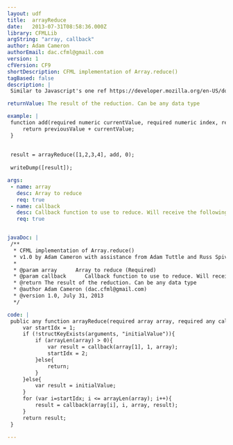 ```yaml
---
layout: udf
title:  arrayReduce
date:   2013-07-31T08:58:36.000Z
library: CFMLLib
argString: "array, callback"
author: Adam Cameron
authorEmail: dac.cfml@gmail.com
version: 1
cfVersion: CF9
shortDescription: CFML implementation of Array.reduce()
tagBased: false
description: |
 Similar to Javascript's one ref https://developer.mozilla.org/en-US/docs/Web/JavaScript/Reference/Global_Objects/Array/Reduce

returnValue: The result of the reduction. Can be any data type

example: |
 function add(required numeric currentValue, required numeric index, required array array, numeric previousValue){
     return previousValue + currentValue;
 }
 
 
 result = arrayReduce([1,2,3,4], add, 0);
 
 writeDump([result]);

args:
 - name: array
   desc: Array to reduce
   req: true
 - name: callback
   desc: Callback function to use to reduce. Will receive the following arguments&#58; element (of current iteration of the all), index, array, (optional) result (of preceeding call to callback())
   req: true


javaDoc: |
 /**
  * CFML implementation of Array.reduce()
  * v1.0 by Adam Cameron with assistance from Adam Tuttle and Russ Spivey
  * 
  * @param array      Array to reduce (Required)
  * @param callback      Callback function to use to reduce. Will receive the following arguments: element (of current iteration of the all), index, array, (optional) result (of preceeding call to callback()) (Required)
  * @return The result of the reduction. Can be any data type 
  * @author Adam Cameron (dac.cfml@gmail.com) 
  * @version 1.0, July 31, 2013 
  */

code: |
 public any function arrayReduce(required array array, required any callback, any initialValue){
     var startIdx = 1;
     if (!structKeyExists(arguments, "initialValue")){
         if (arrayLen(array) > 0){
             var result = callback(array[1], 1, array);
             startIdx = 2;
         }else{
             return;
         }
     }else{
         var result = initialValue;
     }
     for (var i=startIdx; i <= arrayLen(array); i++){
         result = callback(array[i], i, array, result);
     }
     return result;
 }

---
```


